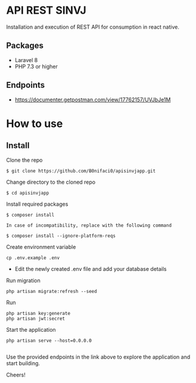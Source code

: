 # API REST SINVJ

Installation and execution of REST API for consumption in react native.

## Packages

- Laravel 8
- PHP 7.3 or higher

## Endpoints

- https://documenter.getpostman.com/view/17762157/UVJbJe1M

# How to use

## Install

Clone the repo

```
$ git clone https://github.com/B0nifaci0/apisinvjapp.git
```

Change directory to the cloned repo

```
$ cd apisinvjapp
```

Install required packages

```
$ composer install

In case of incompatibility, replace with the following command

$ composer install --ignore-platform-reqs

```

Create environment variable

```
cp .env.example .env
```

- Edit the newly created .env file and add your database details

Run migration

```
php artisan migrate:refresh --seed

```

Run

```
php artisan key:generate
php artisan jwt:secret
```

Start the application

```
php artisan serve --host=0.0.0.0


```

Use the provided endpoints in the link above to explore the application and start building.

Cheers!
